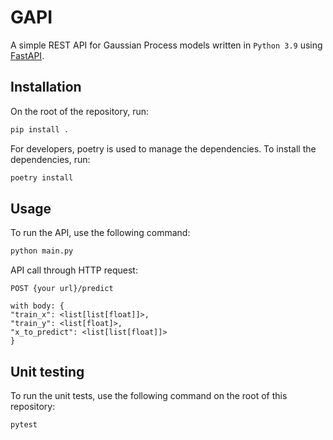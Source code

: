 # GAPI

A simple REST API for Gaussian Process models written in `Python 3.9` using [FastAPI](https://fastapi.tiangolo.com/).

## Installation

On the root of the repository, run:

```bash
pip install .
```

For developers, poetry is used to manage the dependencies. To install the dependencies, run:

```bash
poetry install 
```

## Usage

To run the API, use the following command:

```bash
python main.py
```

API call through HTTP request:

```
POST {your url}/predict

with body: {
"train_x": <list[list[float]]>,
"train_y": <list[float]>,
"x_to_predict": <list[list[float]]>
}
```

## Unit testing 

To run the unit tests, use the following command on the root of this repository:

```bash
pytest
```
